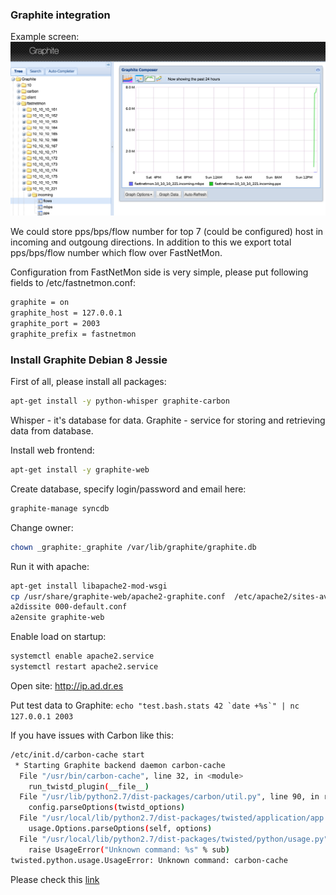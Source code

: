 ### Graphite integration

Example screen: ![Graphite](images/fastnetmon_graphite.png)

We could store pps/bps/flow number for top 7 (could be configured) host in incoming and outgoung directions. In addition to this we export total pps/bps/flow number which flow over FastNetMon.

Configuration from FastNetMon side is very simple, please put following fields to /etc/fastnetmon.conf:
```bash
graphite = on
graphite_host = 127.0.0.1
graphite_port = 2003
graphite_prefix = fastnetmon
```

### Install Graphite Debian 8 Jessie 

First of all, please install all packages:
```bash
apt-get install -y python-whisper graphite-carbon
```

Whisper - it's database for data. Graphite - service for storing and retrieving data from database. 

Install web frontend:
```bash
apt-get install -y graphite-web
```

Create database, specify login/password and email here: 
```bash
graphite-manage syncdb
```

Change owner:
```bash
chown _graphite:_graphite /var/lib/graphite/graphite.db
```

Run it with apache:
```bash
apt-get install libapache2-mod-wsgi
cp /usr/share/graphite-web/apache2-graphite.conf  /etc/apache2/sites-available/graphite-web.conf
a2dissite 000-default.conf
a2ensite graphite-web
```

Enable load on startup:
```bash
systemctl enable apache2.service
systemctl restart apache2.service
```

Open site: 
http://ip.ad.dr.es

Put test data to Graphite:
```echo "test.bash.stats 42 `date +%s`" | nc 127.0.0.1 2003```

If you have issues with Carbon like this:
```bash
/etc/init.d/carbon-cache start
 * Starting Graphite backend daemon carbon-cache                                                                                                       Traceback (most recent call last):
  File "/usr/bin/carbon-cache", line 32, in <module>
    run_twistd_plugin(__file__)
  File "/usr/lib/python2.7/dist-packages/carbon/util.py", line 90, in run_twistd_plugin
    config.parseOptions(twistd_options)
  File "/usr/local/lib/python2.7/dist-packages/twisted/application/app.py", line 619, in parseOptions
    usage.Options.parseOptions(self, options)
  File "/usr/local/lib/python2.7/dist-packages/twisted/python/usage.py", line 270, in parseOptions
    raise UsageError("Unknown command: %s" % sub)
twisted.python.usage.UsageError: Unknown command: carbon-cache
```

Please check this [link](http://stackoverflow.com/questions/27951317/install-graphite-statsd-getting-error-unknown-carbon-cache)
